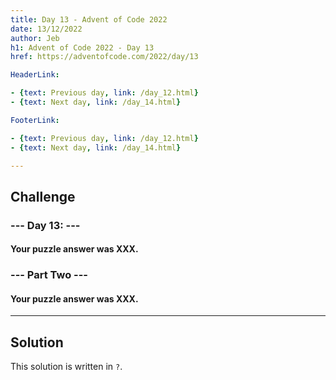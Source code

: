 ```yaml
---
title: Day 13 - Advent of Code 2022
date: 13/12/2022
author: Jeb
h1: Advent of Code 2022 - Day 13
href: https://adventofcode.com/2022/day/13

HeaderLink:

- {text: Previous day, link: /day_12.html}
- {text: Next day, link: /day_14.html}

FooterLink:

- {text: Previous day, link: /day_12.html}
- {text: Next day, link: /day_14.html}

---
```


## Challenge

### --- Day 13:  ---

#### Your puzzle answer was XXX.

### --- Part Two ---

#### Your puzzle answer was XXX.

---

## Solution

This solution is written in `?`.

````?

````

